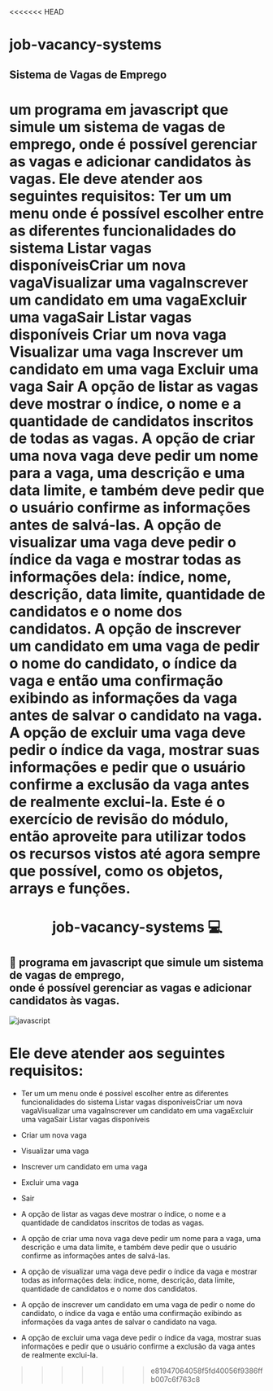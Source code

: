 <<<<<<< HEAD
# job-vacancy-systems
## Sistema de Vagas de Emprego

um programa em javascript que simule um sistema de vagas de emprego, onde é possível gerenciar as vagas e adicionar candidatos às vagas. Ele deve atender aos seguintes requisitos:
Ter um um menu onde é possível escolher entre as diferentes funcionalidades do sistema Listar vagas disponíveisCriar um nova vagaVisualizar uma vagaInscrever um candidato em uma vagaExcluir uma vagaSair
Listar vagas disponíveis
Criar um nova vaga
Visualizar uma vaga
Inscrever um candidato em uma vaga
Excluir uma vaga
Sair
A opção de listar as vagas deve mostrar o índice, o nome e a quantidade de candidatos inscritos de todas as vagas.
A opção de criar uma nova vaga deve pedir um nome para a vaga, uma descrição e uma data limite, e também deve pedir que o usuário confirme as informações antes de salvá-las.
A opção de visualizar uma vaga deve pedir o índice da vaga e mostrar todas as informações dela: índice, nome, descrição, data limite, quantidade de candidatos e o nome dos candidatos.
A opção de inscrever um candidato em uma vaga de pedir o nome do candidato, o índice da vaga e então uma confirmação exibindo as informações da vaga antes de salvar o candidato na vaga.
A opção de excluir uma vaga deve pedir o índice da vaga, mostrar suas informações e pedir que o usuário confirme a exclusão da vaga antes de realmente exclui-la.
Este é o exercício de revisão do módulo, então aproveite para utilizar todos os recursos vistos até agora sempre que possível, como os objetos, arrays e funções.
=======
[JAVASCRIPT__BADGE]: https://img.shields.io/badge/Javascript-000?style=for-the-badge&logo=javascript

<h1 align="center" style="font-weight: bold;">job-vacancy-systems 💻</h1>



<h2 id="started">📌  programa em javascript que simule um sistema de vagas de emprego, <br>onde é possível gerenciar as vagas e adicionar candidatos às vagas.
</h2> 

![javascript][JAVASCRIPT__BADGE]


# Ele deve atender aos seguintes requisitos:

- Ter um um menu onde é possível escolher entre as diferentes funcionalidades do sistema Listar vagas disponíveisCriar um nova vagaVisualizar uma vagaInscrever um candidato em uma vagaExcluir uma vagaSair
Listar vagas disponíveis

- Criar um nova vaga
- Visualizar uma vaga
- Inscrever um candidato em uma vaga
- Excluir uma vaga
- Sair
- A opção de listar as vagas deve mostrar o índice, o nome e a quantidade de candidatos inscritos de todas as vagas.
- A opção de criar uma nova vaga deve pedir um nome para a vaga, uma descrição e uma data limite, e também deve pedir que o usuário confirme as informações antes de salvá-las.
- A opção de visualizar uma vaga deve pedir o índice da vaga e mostrar todas as informações dela: índice, nome, descrição, data limite, quantidade de candidatos e o nome dos candidatos.
- A opção de inscrever um candidato em uma vaga de pedir o nome do candidato, o índice da vaga e então uma confirmação exibindo as informações da vaga antes de salvar o candidato na vaga.
- A opção de excluir uma vaga deve pedir o índice da vaga, mostrar suas informações e pedir que o usuário confirme a exclusão da vaga antes de realmente exclui-la.

>>>>>>> e81947064058f5fd40056f9386ffb007c6f763c8
